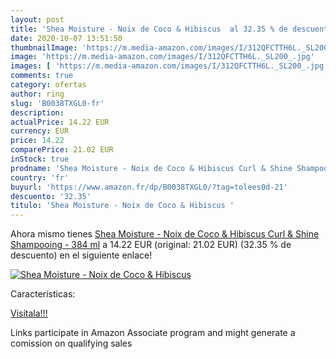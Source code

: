 ```yaml
---
layout: post
title: 'Shea Moisture - Noix de Coco & Hibiscus  al 32.35 % de descuento'
date: 2020-10-07 13:51:50
thumbnailImage: 'https://m.media-amazon.com/images/I/312QFCTTH6L._SL200_.jpg'
image: 'https://m.media-amazon.com/images/I/312QFCTTH6L._SL200_.jpg'
images: [ 'https://m.media-amazon.com/images/I/312QFCTTH6L._SL200_.jpg' ]
comments: true
category: ofertas
author: ring
slug: 'B0038TXGL0-fr'
description:
actualPrice: 14.22 EUR
currency: EUR
price: 14.22
comparePrice: 21.02 EUR
inStock: true
prodname: 'Shea Moisture - Noix de Coco & Hibiscus Curl & Shine Shampooing - 384 ml'
country: 'fr'
buyurl: 'https://www.amazon.fr/dp/B0038TXGL0/?tag=tolees0d-21'
descuento: '32.35'
titulo: 'Shea Moisture - Noix de Coco & Hibiscus '
---
```


Ahora mismo tienes [Shea Moisture - Noix de Coco & Hibiscus Curl & Shine Shampooing - 384 ml](https://www.amazon.fr/dp/B0038TXGL0/?tag=tolees0d-21) a 14.22 EUR (original: 21.02 EUR) (32.35 %  de descuento) en el siguiente enlace!

[![Shea Moisture - Noix de Coco & Hibiscus ](https://m.media-amazon.com/images/I/312QFCTTH6L._SL200_.jpg)](https://www.amazon.fr/dp/B0038TXGL0/?tag=tolees0d-21)

Características:


[Visítala!!!](https://www.amazon.fr/dp/B0038TXGL0/?tag=tolees0d-21)

Links participate in Amazon Associate program and might generate a comission on qualifying sales
